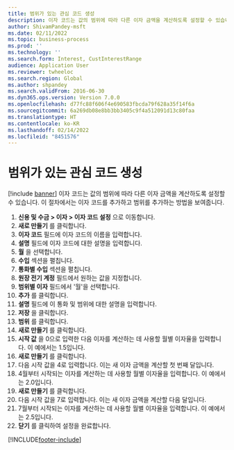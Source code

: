 ```yaml
---
title: 범위가 있는 관심 코드 생성
description: 이자 코드는 값의 범위에 따라 다른 이자 금액을 계산하도록 설정할 수 있습니다.
author: ShivamPandey-msft
ms.date: 02/11/2022
ms.topic: business-process
ms.prod: ''
ms.technology: ''
ms.search.form: Interest, CustInterestRange
audience: Application User
ms.reviewer: twheeloc
ms.search.region: Global
ms.author: shpandey
ms.search.validFrom: 2016-06-30
ms.dyn365.ops.version: Version 7.0.0
ms.openlocfilehash: d77fc88f606f4e690583fbcda79f628a35f14f6a
ms.sourcegitcommit: 6a269db08e8bb3bb3405c9f4a512091d13c80faa
ms.translationtype: HT
ms.contentlocale: ko-KR
ms.lasthandoff: 02/14/2022
ms.locfileid: "8451576"
---
```

# <a name="create-an-interest-code-with-a-range"></a>범위가 있는 관심 코드 생성

[!include [banner](../../includes/banner.md)]
이자 코드는 값의 범위에 따라 다른 이자 금액을 계산하도록 설정할 수 있습니다. 이 절차에서는 이자 코드를 추가하고 범위를 추가하는 방법을 보여줍니다.

1. **신용 및 수금 > 이자 > 이자 코드 설정** 으로 이동합니다.
2. **새로 만들기** 를 클릭합니다.
3. **이자 코드** 필드에 이자 코드의 이름을 입력합니다.
4. **설명** 필드에 이자 코드에 대한 설명을 입력합니다.
5. **월** 을 선택합니다.
6. **수입** 섹션을 펼칩니다.
7. **통화별 수입** 섹션을 펼칩니다.
8. **원장 전기 계정** 필드에서 원하는 값을 지정합니다.
9. **범위별 이자** 필드에서 '월'을 선택합니다.
10. **추가** 를 클릭합니다.
11. **설명** 필드에 이 통화 및 범위에 대한 설명을 입력합니다.
12. **저장** 을 클릭합니다.
13. **범위** 를 클릭합니다.
14. **새로 만들기** 를 클릭합니다.
15. **시작 값** 을 0으로 입력한 다음 이자를 계산하는 데 사용할 월별 이자율을 입력합니다. 이 예에서는 1.5입니다.
16. **새로 만들기** 를 클릭합니다.
17. 다음 시작 값을 4로 입력합니다. 이는 새 이자 금액을 계산할 첫 번째 달입니다.
18. 4월부터 시작되는 이자를 계산하는 데 사용할 월별 이자율을 입력합니다. 이 예에서는 2.0입니다.
19. **새로 만들기** 를 클릭합니다.
20. 다음 시작 값을 7로 입력합니다. 이는 새 이자 금액을 계산할 다음 달입니다.
21. 7월부터 시작되는 이자를 계산하는 데 사용할 월별 이자율을 입력합니다. 이 예에서는 2.5입니다.
22. **닫기** 를 클릭하여 설정을 완료합니다.



[!INCLUDE[footer-include](../../../includes/footer-banner.md)]
